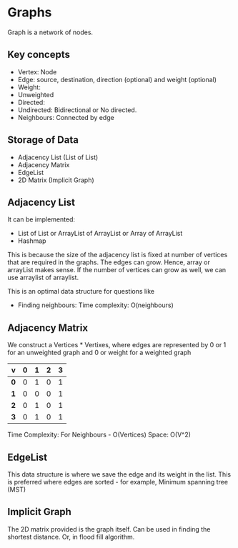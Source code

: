 # Graphs
Graph is a network of nodes. 

## Key concepts
* Vertex: Node
* Edge: source, destination, direction (optional) and weight (optional)
* Weight: 
* Unweighted
* Directed: 
* Undirected: Bidirectional or No directed.
* Neighbours: Connected by edge

## Storage of Data
* Adjacency List (List of List)
* Adjacency Matrix
* EdgeList
* 2D Matrix (Implicit Graph)

## Adjacency List
It can be implemented:
* List of List or ArrayList of ArrayList or Array of ArrayList
* Hashmap

This is because the size of the adjacency list is fixed at number of vertices that are required in the graphs. The edges can grow. Hence, array or arrayList makes sense. If the number of vertices can grow as well, we can use arraylist of arraylist.

This is an optimal data structure for questions like 
* Finding neighbours: Time complexity: O(neighbours)


## Adjacency Matrix
We construct a Vertices * Vertixes, where edges are represented by 0 or 1 for an unweighted graph and 0 or weight for a weighted graph

| v     | 0 | 1 | 2 | 3 |
|-------|---|---|---|---|
| **0** | 0 | 1 | 0 | 1 |
| **1** | 0 | 0 | 0 | 1 |
| **2** | 0 | 1 | 0 | 1 |
| **3** | 0 | 1 | 0 | 1 |

Time Complexity: For Neighbours - O(Vertices)
Space: O(V^2)

## EdgeList
This data structure is where we save the edge and its weight in the list. This is preferred where edges are sorted - for example, Minimum spanning tree (MST)

## Implicit Graph
The 2D matrix provided is the graph itself. Can be used in finding the shortest distance. Or, in flood fill algorithm.